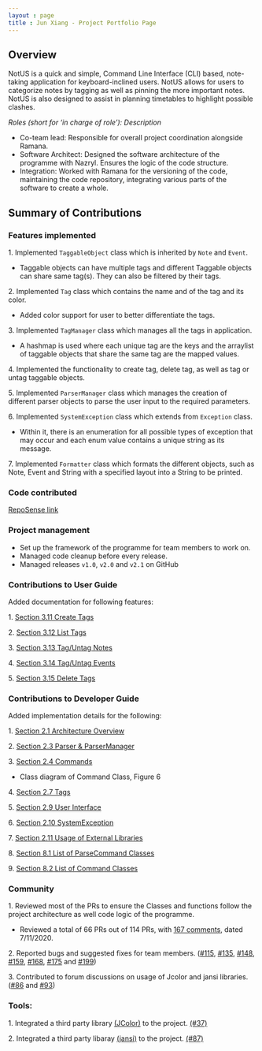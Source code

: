 ```yaml
---
layout : page
title : Jun Xiang - Project Portfolio Page
---
```


## Overview
NotUS is a quick and simple, Command Line Interface (CLI) based, note-taking application for keyboard-inclined users. NotUS allows for users to categorize notes by tagging as well as pinning the more important notes. NotUS is also designed to assist in planning timetables to highlight possible clashes.

*Roles (short for ‘in charge of role’): Description*

- Co-team lead: Responsible for overall project coordination alongside Ramana.
- Software Architect: Designed the software  architecture of the programme with Nazryl. Ensures the logic of the code structure. 
- Integration: Worked with Ramana for the versioning of the code, maintaining the code repository, integrating various parts of the software to create a whole.

## Summary of Contributions

### Features implemented
1\. Implemented `TaggableObject` class which is inherited by `Note` and `Event`. 
- Taggable objects can have multiple tags and different Taggable objects can share same tag(s). They can also be filtered by their tags.

2\. Implemented `Tag` class which contains the name and of the tag and its color.
- Added color support for user to better differentiate the tags.

3\. Implemented `TagManager` class which manages all the tags in application. 
- A hashmap is used where each unique tag are the keys and the arraylist of taggable objects that share the same tag are the mapped values.

4\. Implemented the functionality to create tag, delete tag, as well as tag or untag taggable objects.

5\. Implemented `ParserManager` class which manages the creation of different parser objects to parse the user input to the required parameters.

<div style="page-break-after: always;"></div>

6\. Implemented `SystemException` class which extends from `Exception` class.
- Within it, there is an enumeration for all possible types of exception that may occur and each enum value contains a unique string as its message.

7\. Implemented `Formatter` class which formats the different objects, such as Note, Event and String with a specified layout into a String to be printed.
    
### Code contributed
[RepoSense link](https://nus-cs2113-ay2021s1.github.io/tp-dashboard/#breakdown=true&search=chongjx&sort=groupTitle&sortWithin=title&since=2020-09-27&timeframe=commit&mergegroup=&groupSelect=groupByRepos&checkedFileTypes=docs~functional-code~test-code~other)

### Project management
- Set up the framework of the programme for team members to work on.
- Managed code cleanup before every release.
- Managed releases `v1.0`, `v2.0` and `v2.1` on GitHub

### Contributions to User Guide
Added documentation for following features:

1\. [Section 3.11 Create Tags](https://ay2021s1-cs2113-t13-1.github.io/tp/UserGuide.html#create-t)

2\. [Section 3.12 List Tags](https://ay2021s1-cs2113-t13-1.github.io/tp/UserGuide.html#list-t)

3\. [Section 3.13 Tag/Untag Notes](https://ay2021s1-cs2113-t13-1.github.io/tp/UserGuide.html#tag-n)

4\. [Section 3.14 Tag/Untag Events](https://ay2021s1-cs2113-t13-1.github.io/tp/UserGuide.html#tag-e)

5\. [Section 3.15 Delete Tags](https://ay2021s1-cs2113-t13-1.github.io/tp/UserGuide.html#delete-t)

### Contributions to Developer Guide
Added implementation details for the following:

1\. [Section 2.1 Architecture Overview](https://ay2021s1-cs2113-t13-1.github.io/tp/DeveloperGuide.html#overview)

2\. [Section 2.3 Parser & ParserManager](https://ay2021s1-cs2113-t13-1.github.io/tp/DeveloperGuide.html#parserManager)

<div style="page-break-after: always;"></div>

3\. [Section 2.4 Commands](https://ay2021s1-cs2113-t13-1.github.io/tp/DeveloperGuide.html#commands)
- Class diagram of Command Class, Figure 6

4\. [Section 2.7 Tags](https://ay2021s1-cs2113-t13-1.github.io/tp/DeveloperGuide.html#tag)

5\. [Section 2.9 User Interface](https://ay2021s1-cs2113-t13-1.github.io/tp/DeveloperGuide.html#ui)

6\. [Section 2.10 SystemException](https://ay2021s1-cs2113-t13-1.github.io/tp/DeveloperGuide.html#exception)

7\. [Section 2.11 Usage of External Libraries](https://ay2021s1-cs2113-t13-1.github.io/tp/DeveloperGuide.html#color)

8\. [Section 8.1 List of ParseCommand Classes](https://ay2021s1-cs2113-t13-1.github.io/tp/DeveloperGuide.html#parseXYZCommands)

9\. [Section 8.2 List of Command Classes](https://ay2021s1-cs2113-t13-1.github.io/tp/DeveloperGuide.html#XYZCommands)

### Community
1\. Reviewed most of the PRs to ensure the Classes and functions follow the project architecture as well code logic of the programme.
- Reviewed a total of 66 PRs out of 114 PRs, with [167 comments](https://nus-cs2113-ay2021s1.github.io/dashboards/contents/tp-comments.html), dated 7/11/2020.

2\. Reported bugs and suggested fixes for team members. ([#115](https://github.com/AY2021S1-CS2113-T13-1/tp/issues/115), [#135](https://github.com/AY2021S1-CS2113-T13-1/tp/issues/135), [#148](https://github.com/AY2021S1-CS2113-T13-1/tp/issues/148), [#159](https://github.com/AY2021S1-CS2113-T13-1/tp/issues/159), [#168](https://github.com/AY2021S1-CS2113-T13-1/tp/issues/168), [#175](https://github.com/AY2021S1-CS2113-T13-1/tp/issues/175) and [#199](https://github.com/AY2021S1-CS2113-T13-1/tp/issues/199))

3\. Contributed to forum discussions on usage of Jcolor and jansi libraries. ([#86](https://github.com/nus-cs2113-AY2021S1/forum/issues/86) and [#93](https://github.com/nus-cs2113-AY2021S1/forum/issues/93))

### Tools:
1\. Integrated a third party library [(JColor)](https://github.com/dialex/JColor) to the project. [(#37)](https://github.com/AY2021S1-CS2113-T13-1/tp/pull/37)

2\. Integrated a third party libaray [(jansi)](https://fusesource.github.io/jansi) to the project. [(#87)](https://github.com/AY2021S1-CS2113-T13-1/tp/pull/87)
